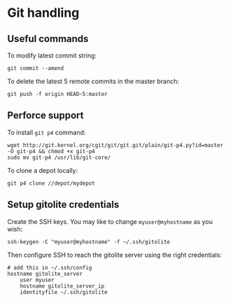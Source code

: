 # Git handling

## Useful commands

To modify latest commit string:

    git commit --amend

To delete the latest 5 remote commits in the master branch:

    git push -f origin HEAD~5:master

## Perforce support

To install `git p4` command:

    wget http://git.kernel.org/cgit/git/git.git/plain/git-p4.py?id=master -O git-p4 && chmod +x git-p4
    sudo mv git-p4 /usr/lib/git-core/

To clone a depot locally:

    git p4 clone //depot/mydepot

## Setup gitolite credentials

Create the SSH keys. You may like to change `myuser@myhostname` as you wish:

    ssh-keygen -C "myuser@myhostname" -f ~/.ssh/gitolite

Then configure SSH to reach the gitolite server using the right credentials:

    # add this in ~/.ssh/config
    hostname gitolite_server
        user myuser
        hostname gitolite_server_ip
        identityfile ~/.ssh/gitolite


